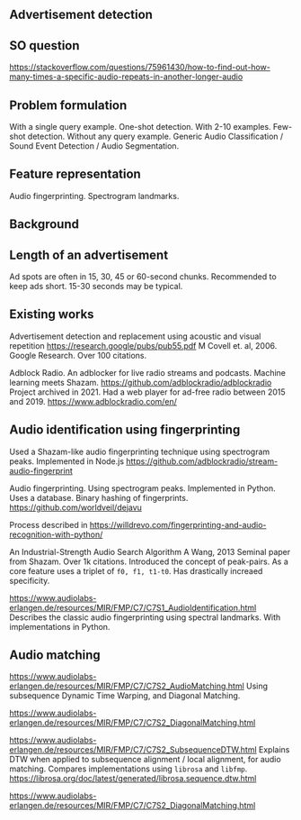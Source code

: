 
## Advertisement detection

## SO question

https://stackoverflow.com/questions/75961430/how-to-find-out-how-many-times-a-specific-audio-repeats-in-another-longer-audio

## Problem formulation

With a single query example. One-shot detection.
With 2-10 examples. Few-shot detection.
Without any query example. Generic Audio Classification / Sound Event Detection / Audio Segmentation.

## Feature representation

Audio fingerprinting. Spectrogram landmarks. 

## Background

## Length of an advertisement

Ad spots are often in 15, 30, 45 or 60-second chunks.
Recommended to keep ads short.
15-30 seconds may be typical.

## Existing works

Advertisement detection and replacement using acoustic and visual repetition
https://research.google/pubs/pub55.pdf
M Covell et. al, 2006. Google Research.
Over 100 citations.

Adblock Radio. An adblocker for live radio streams and podcasts. Machine learning meets Shazam.
https://github.com/adblockradio/adblockradio
Project archived in 2021.
Had a web player for ad-free radio between 2015 and 2019.
https://www.adblockradio.com/en/

## Audio identification using fingerprinting

Used a Shazam-like audio fingerprinting technique using spectrogram peaks.
Implemented in Node.js
https://github.com/adblockradio/stream-audio-fingerprint

Audio fingerprinting.
Using spectrogram peaks.
Implemented in Python.
Uses a database. Binary hashing of fingerprints.
https://github.com/worldveil/dejavu

Process described in
https://willdrevo.com/fingerprinting-and-audio-recognition-with-python/

An Industrial-Strength Audio Search Algorithm
A Wang, 2013
Seminal paper from Shazam.
Over 1k citations.
Introduced the concept of peak-pairs.
As a core feature uses a triplet of `f0, f1, t1-t0`.
Has drastically increaed specificity.

https://www.audiolabs-erlangen.de/resources/MIR/FMP/C7/C7S1_AudioIdentification.html
Describes the classic audio fingerprinting using spectral landmarks.
With implementations in Python.

## Audio matching


https://www.audiolabs-erlangen.de/resources/MIR/FMP/C7/C7S2_AudioMatching.html
Using subsequence Dynamic Time Warping, and Diagonal Matching.

https://www.audiolabs-erlangen.de/resources/MIR/FMP/C7/C7S2_DiagonalMatching.html


https://www.audiolabs-erlangen.de/resources/MIR/FMP/C7/C7S2_SubsequenceDTW.html
Explains DTW when applied to subsequence alignment / local alignment, for audio matching.
Compares implementations using `librosa` and `libfmp`.
https://librosa.org/doc/latest/generated/librosa.sequence.dtw.html

https://www.audiolabs-erlangen.de/resources/MIR/FMP/C7/C7S2_DiagonalMatching.html



